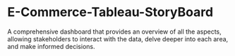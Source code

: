 # E-Commerce-Tableau-StoryBoard
A comprehensive dashboard that provides an overview of all the aspects, allowing stakeholders to interact with the data, delve deeper into each area, and make informed decisions.
